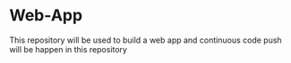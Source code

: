 # Web-App
This repository will be used to build a web app and continuous code push will be happen in this repository
